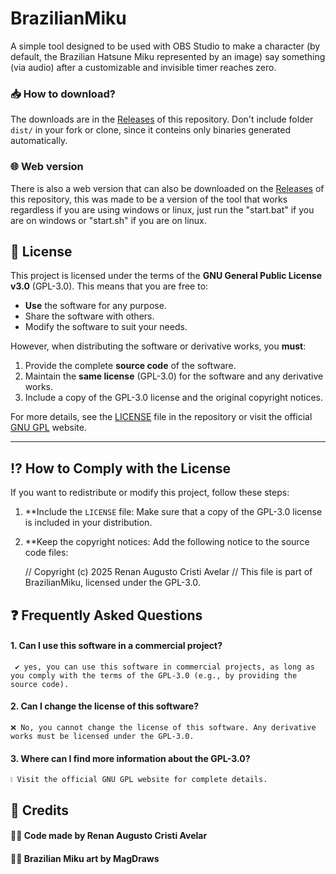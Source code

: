# BrazilianMiku

A simple tool designed to be used with OBS Studio to make a character (by default, the Brazilian Hatsune Miku represented by an image) say something (via audio) after a customizable and invisible timer reaches zero.

### 📥 How to download?

The downloads are in the [Releases](https://github.com/RenanAugusto0113/BrazilianMiku/releases) of this repository. Don't include folder `dist/` in your fork or clone, since it conteins only binaries generated automatically.

### 🌐 Web version

There is also a web version that can also be downloaded on the [Releases](https://github.com/RenanAugusto0113/BrazilianMiku/releases) of this repository, this was made to be a version of the tool that works regardless if you are using windows or linux, just run the "start.bat" if you are on windows or "start.sh" if you are on linux.

## 📜 License

This project is licensed under the terms of the **GNU General Public License v3.0** (GPL-3.0). This means that you are free to:

- **Use** the software for any purpose.
- Share the software with others.
- Modify the software to suit your needs.

However, when distributing the software or derivative works, you **must**:

1. Provide the complete **source code** of the software.
2. Maintain the **same license** (GPL-3.0) for the software and any derivative works.
3. Include a copy of the GPL-3.0 license and the original copyright notices.

For more details, see the [LICENSE](LICENSE) file in the repository or visit the official [GNU GPL](https://www.gnu.org/licenses/gpl-3.0.html) website.

---

## ⁉ How to Comply with the License

If you want to redistribute or modify this project, follow these steps:

1. **Include the `LICENSE` file: Make sure that a copy of the GPL-3.0 license is included in your distribution.
2. **Keep the copyright notices: Add the following notice to the source code files:

   // Copyright (c) 2025 Renan Augusto Cristi Avelar
   // This file is part of BrazilianMiku, licensed under the GPL-3.0.

## ❓ Frequently Asked Questions

#### 1. Can I use this software in a commercial project?
     ✔ yes, you can use this software in commercial projects, as long as you comply with the terms of the GPL-3.0 (e.g., by providing the source code).

#### 2. Can I change the license of this software?
    ❌ No, you cannot change the license of this software. Any derivative works must be licensed under the GPL-3.0.
    
#### 3. Where can I find more information about the GPL-3.0?
    ❕ Visit the official GNU GPL website for complete details.

## 👏 Credits

#### 👨‍💻 Code made by Renan Augusto Cristi Avelar  
#### 👨‍🎨 Brazilian Miku art by MagDraws
